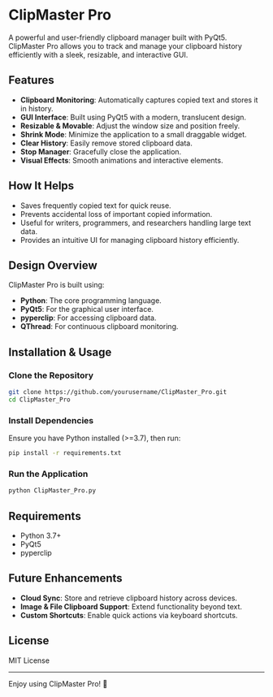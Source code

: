 # ClipMaster Pro

A powerful and user-friendly clipboard manager built with PyQt5. ClipMaster Pro allows you to track and manage your clipboard history efficiently with a sleek, resizable, and interactive GUI.

## Features

- **Clipboard Monitoring**: Automatically captures copied text and stores it in history.
- **GUI Interface**: Built using PyQt5 with a modern, translucent design.
- **Resizable & Movable**: Adjust the window size and position freely.
- **Shrink Mode**: Minimize the application to a small draggable widget.
- **Clear History**: Easily remove stored clipboard data.
- **Stop Manager**: Gracefully close the application.
- **Visual Effects**: Smooth animations and interactive elements.

## How It Helps

- Saves frequently copied text for quick reuse.
- Prevents accidental loss of important copied information.
- Useful for writers, programmers, and researchers handling large text data.
- Provides an intuitive UI for managing clipboard history efficiently.

## Design Overview

ClipMaster Pro is built using:

- **Python**: The core programming language.
- **PyQt5**: For the graphical user interface.
- **pyperclip**: For accessing clipboard data.
- **QThread**: For continuous clipboard monitoring.

## Installation & Usage

### Clone the Repository
```sh
git clone https://github.com/yourusername/ClipMaster_Pro.git
cd ClipMaster_Pro
```

### Install Dependencies
Ensure you have Python installed (>=3.7), then run:
```sh
pip install -r requirements.txt
```

### Run the Application
```sh
python ClipMaster_Pro.py
```

## Requirements
- Python 3.7+
- PyQt5
- pyperclip

## Future Enhancements
- **Cloud Sync**: Store and retrieve clipboard history across devices.
- **Image & File Clipboard Support**: Extend functionality beyond text.
- **Custom Shortcuts**: Enable quick actions via keyboard shortcuts.

## License
MIT License

---
Enjoy using ClipMaster Pro! 🚀
